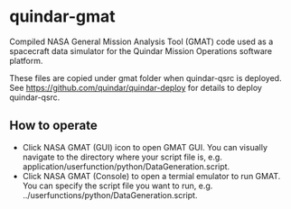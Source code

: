 # quindar-gmat
Compiled NASA General Mission Analysis Tool (GMAT) code used as a spacecraft data simulator for the Quindar Mission Operations software platform.

These files are copied under gmat folder when quindar-qsrc is deployed.  See  https://github.com/quindar/quindar-deploy for details to deploy quindar-qsrc. 

## How to operate
* Click NASA GMAT (GUI) icon to open GMAT GUI.  You can visually navigate to the directory where your script file is, e.g. application/userfunction/python/DataGeneration.script.
* Click NASA GMAT (Console) to open a termial emulator to run GMAT.  You can specify the script file you want to run, e.g. ../userfunctions/python/DataGeneration.script.


